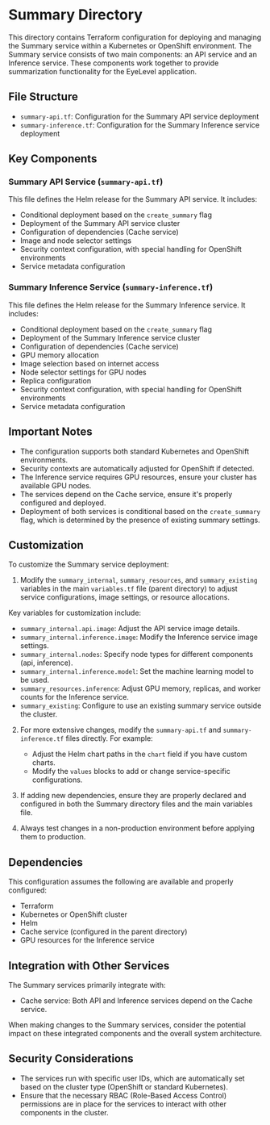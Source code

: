 # Summary Directory

This directory contains Terraform configuration for deploying and managing the Summary service within a Kubernetes or OpenShift environment. The Summary service consists of two main components: an API service and an Inference service. These components work together to provide summarization functionality for the EyeLevel application.

## File Structure

- `summary-api.tf`: Configuration for the Summary API service deployment
- `summary-inference.tf`: Configuration for the Summary Inference service deployment

## Key Components

### Summary API Service (`summary-api.tf`)

This file defines the Helm release for the Summary API service. It includes:

- Conditional deployment based on the `create_summary` flag
- Deployment of the Summary API service cluster
- Configuration of dependencies (Cache service)
- Image and node selector settings
- Security context configuration, with special handling for OpenShift environments
- Service metadata configuration

### Summary Inference Service (`summary-inference.tf`)

This file defines the Helm release for the Summary Inference service. It includes:

- Conditional deployment based on the `create_summary` flag
- Deployment of the Summary Inference service cluster
- Configuration of dependencies (Cache service)
- GPU memory allocation
- Image selection based on internet access
- Node selector settings for GPU nodes
- Replica configuration
- Security context configuration, with special handling for OpenShift environments
- Service metadata configuration

## Important Notes

- The configuration supports both standard Kubernetes and OpenShift environments.
- Security contexts are automatically adjusted for OpenShift if detected.
- The Inference service requires GPU resources, ensure your cluster has available GPU nodes.
- The services depend on the Cache service, ensure it's properly configured and deployed.
- Deployment of both services is conditional based on the `create_summary` flag, which is determined by the presence of existing summary settings.

## Customization

To customize the Summary service deployment:

1. Modify the `summary_internal`, `summary_resources`, and `summary_existing` variables in the main `variables.tf` file (parent directory) to adjust service configurations, image settings, or resource allocations.

Key variables for customization include:

- `summary_internal.api.image`: Adjust the API service image details.
- `summary_internal.inference.image`: Modify the Inference service image settings.
- `summary_internal.nodes`: Specify node types for different components (api, inference).
- `summary_internal.inference.model`: Set the machine learning model to be used.
- `summary_resources.inference`: Adjust GPU memory, replicas, and worker counts for the Inference service.
- `summary_existing`: Configure to use an existing summary service outside the cluster.

2. For more extensive changes, modify the `summary-api.tf` and `summary-inference.tf` files directly. For example:
   - Adjust the Helm chart paths in the `chart` field if you have custom charts.
   - Modify the `values` blocks to add or change service-specific configurations.

3. If adding new dependencies, ensure they are properly declared and configured in both the Summary directory files and the main variables file.

4. Always test changes in a non-production environment before applying them to production.

## Dependencies

This configuration assumes the following are available and properly configured:
- Terraform
- Kubernetes or OpenShift cluster
- Helm
- Cache service (configured in the parent directory)
- GPU resources for the Inference service

## Integration with Other Services

The Summary services primarily integrate with:
- Cache service: Both API and Inference services depend on the Cache service.

When making changes to the Summary services, consider the potential impact on these integrated components and the overall system architecture.

## Security Considerations

- The services run with specific user IDs, which are automatically set based on the cluster type (OpenShift or standard Kubernetes).
- Ensure that the necessary RBAC (Role-Based Access Control) permissions are in place for the services to interact with other components in the cluster.